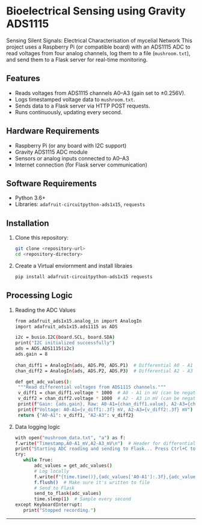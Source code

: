 # Bioelectrical Sensing using Gravity ADS1115 
Sensing Silent Signals: Electrical Characterisation of mycelial Network
This project uses a Raspberry Pi (or compatible board) with an ADS1115 ADC to read voltages from four analog channels, log them to a file (`mushroom.txt`), and send them to a Flask server for real-time monitoring.

## Features
- Reads voltages from ADS1115 channels A0–A3 (gain set to ±0.256V).
- Logs timestamped voltage data to `mushroom.txt`.
- Sends data to a Flask server via HTTP POST requests.
- Runs continuously, updating every second.

## Hardware Requirements
- Raspberry Pi (or any board with I2C support)
- Gravity ADS1115 ADC module
- Sensors or analog inputs connected to A0–A3
- Internet connection (for Flask server communication)

## Software Requirements
- Python 3.6+
- Libraries: `adafruit-circuitpython-ads1x15`, `requests`

## Installation
1. Clone this repository:
   ```bash
   git clone <repository-url>
   cd <repository-directory>
   ```
2. Create a Virtual enviornment and install libraies
    ```bash
    pip install adafruit-circuitpython-ads1x15 requests
    ```
    
## Processing Logic
1. Reading the ADC Values
   ```bash
   from adafruit_ads1x15.analog_in import AnalogIn
   import adafruit_ads1x15.ads1115 as ADS
   
   i2c = busio.I2C(board.SCL, board.SDA)
   print("I2C initialized successfully")
   ads = ADS.ADS1115(i2c)
   ads.gain = 8
               
   chan_diff1 = AnalogIn(ads, ADS.P0, ADS.P1)  # Differential A0 - A1 (P0 - P1)
   chan_diff2 = AnalogIn(ads, ADS.P2, ADS.P3)  # Differential A2 - A3 (P2 - P3)
   
   def get_adc_values():
    """Read differential voltages from ADS1115 channels."""
    v_diff1 = chan_diff1.voltage * 1000  # A0 - A1 in mV (can be negative)
    v_diff2 = chan_diff2.voltage * 1000  # A2 - A3 in mV (can be negative)
    print(f"Gain: {ads.gain}, Raw: A0-A1={chan_diff1.value}, A2-A3={chan_diff2.value}")
    print(f"Voltage: A0-A1={v_diff1:.3f} mV, A2-A3={v_diff2:.3f} mV")
    return {"A0-A1": v_diff1, "A2-A3": v_diff2}
   ```

2. Data logging logic
     ```bash
     with open("mushroom_data.txt", "a") as f:
     f.write("Timestamp,A0-A1_mV,A2-A3_mV\n")  # Header for differential data
     print("Starting ADC reading and sending to Flask... Press Ctrl+C to stop.")
     try:
        while True:
            adc_values = get_adc_values()
            # Log locally
            f.write(f"{time.time()},{adc_values['A0-A1']:.3f},{adc_values['A2-A3']:.3f}\n")
            f.flush()  # Make sure it's written to file
            # Send to Flask
            send_to_flask(adc_values)
            time.sleep(1)  # Sample every second
     except KeyboardInterrupt:
        print("Stopped recording.")
     ```
---


     
